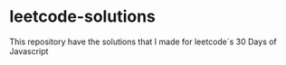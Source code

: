 # leetcode-solutions
This repository have the solutions that I made for leetcode`s 30 Days of Javascript

